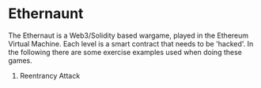 # Ethernaunt

The Ethernaut is a Web3/Solidity based wargame, played in the Ethereum Virtual Machine. Each level is a smart contract that needs to be 'hacked'. In the following there are some exercise examples used when doing these games.

1. Reentrancy Attack
